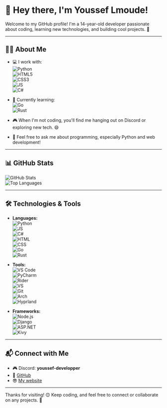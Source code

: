 # 👋 Hey there, I'm Youssef Lmoude!

Welcome to my GitHub profile! I'm a 14-year-old developer passionate about coding, learning new technologies, and building cool projects. 🚀  

---

## 🧑‍💻 About Me
- 💻 I work with:  
  ![Python](https://img.shields.io/badge/-Python-3776AB?logo=python&logoColor=white&style=flat-square)  
  ![HTML5](https://img.shields.io/badge/-HTML5-E34F26?logo=html5&logoColor=white&style=flat-square)  
  ![CSS3](https://img.shields.io/badge/-CSS3-1572B6?logo=css3&logoColor=white&style=flat-square)  
  ![JS](https://img.shields.io/badge/-JavaScript-F7DF1E?logo=javascript&logoColor=black&style=flat-square)  
  ![C#](https://img.shields.io/badge/-C%23-239120?logo=c-sharp&logoColor=white&style=flat-square)

- 🌱 Currently learning:  
  ![Go](https://img.shields.io/badge/-Go-00ADD8?logo=go&logoColor=white&style=flat-square)  
  ![Rust](https://img.shields.io/badge/-Rust-000000?logo=rust&logoColor=white&style=flat-square)

- 🎮 When I'm not coding, you'll find me hanging out on Discord or exploring new tech. 😄  
- 💬 Feel free to ask me about programming, especially Python and web development!

---

## 📊 GitHub Stats
![GitHub Stats](https://github-readme-stats.vercel.app/api?username=YoussefDevPro&show_icons=true&theme=radical)  
![Top Languages](https://github-readme-stats.vercel.app/api/top-langs/?username=YoussefDevPro&layout=compact&theme=radical)

---

## 🛠️ Technologies & Tools
- **Languages:**  
  ![Python](https://img.shields.io/badge/-Python-3776AB?logo=python&logoColor=white&style=flat-square)  
  ![JS](https://img.shields.io/badge/-JavaScript-F7DF1E?logo=javascript&logoColor=black&style=flat-square)  
  ![C#](https://img.shields.io/badge/-C%23-239120?logo=c-sharp&logoColor=white&style=flat-square)  
  ![HTML](https://img.shields.io/badge/-HTML-E34F26?logo=html5&logoColor=white&style=flat-square)  
  ![CSS](https://img.shields.io/badge/-CSS-1572B6?logo=css3&logoColor=white&style=flat-square)  
  ![Go](https://img.shields.io/badge/-Go-00ADD8?logo=go&logoColor=white&style=flat-square)  
  ![Rust](https://img.shields.io/badge/-Rust-000000?logo=rust&logoColor=white&style=flat-square)

- **Tools:**  
  ![VS Code](https://img.shields.io/badge/-VS%20Code-007ACC?logo=visual-studio-code&logoColor=white&style=flat-square)  
  ![PyCharm](https://img.shields.io/badge/-PyCharm-000000?logo=pycharm&logoColor=white&style=flat-square)  
  ![Rider](https://img.shields.io/badge/-Rider-000000?logo=rider&logoColor=white&style=flat-square)  
  ![VS](https://img.shields.io/badge/-Visual%20Studio-5C2D91?logo=visual-studio&logoColor=white&style=flat-square)  
  ![Git](https://img.shields.io/badge/-Git-F05032?logo=git&logoColor=white&style=flat-square)  
  ![Arch](https://img.shields.io/badge/-Arch%20Linux-1793D1?logo=arch-linux&logoColor=white&style=flat-square)  
  ![Hyprland](https://img.shields.io/badge/-Hyprland-0A1318?logo=linux&logoColor=white&style=flat-square)

- **Frameworks:**  
  ![Node.js](https://img.shields.io/badge/-Node.js-339933?logo=node.js&logoColor=white&style=flat-square)  
  ![Django](https://img.shields.io/badge/-Django-092E20?logo=django&logoColor=white&style=flat-square)  
  ![ASP.NET](https://img.shields.io/badge/-ASP.NET-512BD4?logo=dotnet&logoColor=white&style=flat-square)  
  ![Kivy](https://img.shields.io/badge/-Kivy-4A4A4A?logo=kivy&logoColor=white&style=flat-square)

---

## 📬 Connect with Me
- 🎮 Discord: **youssef-developper**  
- 🐙 [GitHub](https://github.com/YoussefDevPro)  
- 😎 [My website](https://youssef-lmouden.is-a.dev)  

---

Thanks for visiting! 😊 Keep coding, and feel free to connect or collaborate on any projects. 🚀
